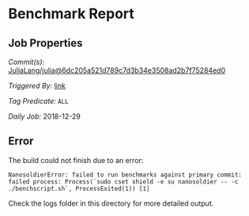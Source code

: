 # Benchmark Report

## Job Properties

*Commit(s):* [JuliaLang/julia@6dc205a521d789c7d3b34e3508ad2b7f75284ed0](https://github.com/JuliaLang/julia/commit/6dc205a521d789c7d3b34e3508ad2b7f75284ed0)

*Triggered By:* [link](https://github.com/JuliaLang/julia/commit/6dc205a521d789c7d3b34e3508ad2b7f75284ed0#commitcomment-31800516)

*Tag Predicate:* `ALL`

*Daily Job:* 2018-12-29

## Error

The build could not finish due to an error:

```
NanosoldierError: failed to run benchmarks against primary commit: failed process: Process(`sudo cset shield -e su nanosoldier -- -c ./benchscript.sh`, ProcessExited(1)) [1]
```

Check the logs folder in this directory for more detailed output.

